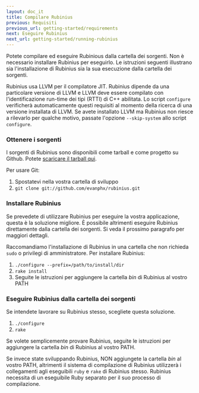 ```yaml
---
layout: doc_it
title: Compilare Rubinius
previous: Requisiti
previous_url: getting-started/requirements
next: Eseguire Rubinius
next_url: getting-started/running-rubinius
---
```


Potete compilare ed eseguire Rubinious dalla cartella dei sorgenti. Non è
necessario installare Rubinius per eseguirlo. Le istruzioni seguenti
illustrano sia l'installazione di Rubinius sia la sua esecuzione dalla
cartella dei sorgenti.

Rubinius usa LLVM per il compilatore JIT. Rubinius dipende da una particolare
versione di LLVM e LLVM deve essere compilato con l'identificazione run-time 
dei tipi (RTTI) di C++ abilitata. Lo script `configure` verificherà
automaticamente questi requisiti al momento della ricerca di una versione
installata di LLVM. Se avete installato LLVM ma Rubinius non riesce a 
rilevarlo per qualche motivo, passate l'opzione `--skip-system` allo script
`configure`.

### Ottenere i sorgenti

I sorgenti di Rubinius sono disponibili come tarball e come progetto su
Github. Potete [scaricare il tarball
qui](https://github.com/rubinius/rubinius/tarball/master).

Per usare Git:

  1. Spostatevi nella vostra cartella di sviluppo
  2. `git clone git://github.com/evanphx/rubinius.git`


### Installare Rubinius

Se prevedete di utilizzare Rubinius per eseguire la vostra applicazione,
questa è la soluzione migliore. È possibile altrimenti eseguire Rubinius
direttamente dalla cartella dei sorgenti. Si veda il prossimo paragrafo per
maggiori dettagli.

Raccomandiamo l'installazione di Rubinius in una cartella che non richieda 
`sudo` o privilegi di amministratore. Per installare Rubinius:

  1. `./configure --prefix=/path/to/install/dir`
  2. `rake install`
  3. Seguite le istruzioni per aggiungere la cartella _bin_ di Rubinius al 
     vostro PATH


### Eseguire Rubinius dalla cartella dei sorgenti

Se intendete lavorare su Rubinius stesso, scegliete questa soluzione.

  1. `./configure`
  2. `rake`

Se volete semplicemente provare Rubinius, seguite le istruzioni per aggiungere
la cartella _bin_ di Rubinius al vostro PATH.

Se invece state sviluppando Rubinius, NON aggiungete la cartella _bin_
al vostro PATH, altrimenti il sistema di compilazione di Rubinius utilizzerà i
collegamenti agli eseguibili `ruby` e `rake` di Rubinius stesso.
Rubinius necessita di un eseguibile Ruby separato per il suo processo di
compilazione.
